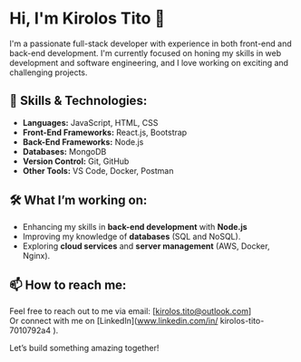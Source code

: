 # Hi, I'm Kirolos Tito 👋

I'm a passionate full-stack developer with experience in both front-end and back-end development. I'm currently focused on honing my skills in web development and software engineering, and I love working on exciting and challenging projects.

## 🌟 Skills & Technologies:
- **Languages:** JavaScript, HTML, CSS
- **Front-End Frameworks:** React.js, Bootstrap
- **Back-End Frameworks:** Node.js
- **Databases:**  MongoDB
- **Version Control:** Git, GitHub
- **Other Tools:** VS Code, Docker,  Postman


## 🛠️ What I’m working on:
- Enhancing my skills in **back-end development** with **Node.js**
- Improving my knowledge of **databases** (SQL and NoSQL).
- Exploring **cloud services** and **server management** (AWS, Docker, Nginx).

## 📫 How to reach me:
Feel free to reach out to me via email: [kirolos.tito@outlook.com]  
Or connect with me on [LinkedIn](www.linkedin.com/in/
kirolos-tito-7010792a4
).

Let’s build something amazing together!

<!---
KirolosTito/KirolosTito is a ✨ special ✨ repository because its `README.md` (this file) appears on your GitHub profile.
You can click the Preview link to take a look at your changes.
--->
